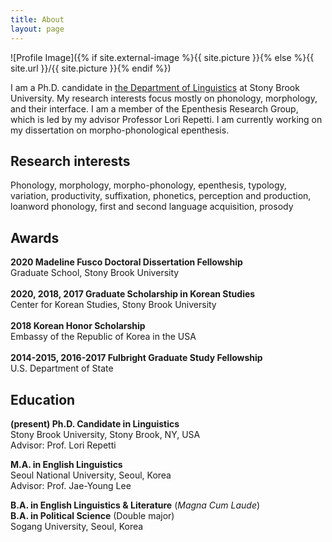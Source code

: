 ```yaml
---
title: About
layout: page
---
```

![Profile Image]({% if site.external-image %}{{ site.picture }}{% else %}{{ site.url }}/{{ site.picture }}{% endif %})

<title>Ji Yea Kim</title>

<p>I am a Ph.D. candidate in <a href="https://linguistics.stonybrook.edu/">the Department of Linguistics</a> at Stony Brook University. My research interests focus mostly on phonology, morphology, and their interface. I am a member of the Epenthesis Research Group, which is led by my advisor Professor Lori Repetti. I am currently working on my dissertation on morpho-phonological epenthesis.</p>

<!---<p>I am doing research on phonology and morphology.</p>-->

<h2>Research interests</h2>
Phonology, morphology, morpho-phonology, epenthesis, typology, variation, productivity, suffixation, phonetics, perception and production, loanword phonology, first and second language acquisition, prosody

<h2>Awards</h2>

<b>2020 Madeline Fusco Doctoral Dissertation Fellowship</b><br>
Graduate School, Stony Brook University<br><br>
<b>2020, 2018, 2017 Graduate Scholarship in Korean Studies</b><br>
Center for Korean Studies, Stony Brook University<br><br>
<b>2018 Korean Honor Scholarship</b><br>
Embassy of the Republic of Korea in the USA<br><br>
<b>2014-2015, 2016-2017 Fulbright Graduate Study Fellowship</b><br>
U.S. Department of State<br>


<h2>Education</h2>

<b>(present) Ph.D. Candidate in Linguistics</b><br>
Stony Brook University, Stony Brook, NY, USA<br>
Advisor: Prof. Lori Repetti<br>

<b>M.A. in English Linguistics</b><br>
Seoul National University, Seoul, Korea<br>
Advisor: Prof. Jae-Young Lee<br>

<b>B.A. in English Linguistics & Literature</b> (<i>Magna Cum Laude</i>)<br>
<b>B.A. in Political Science</b> (Double major)<br>
Sogang University, Seoul, Korea